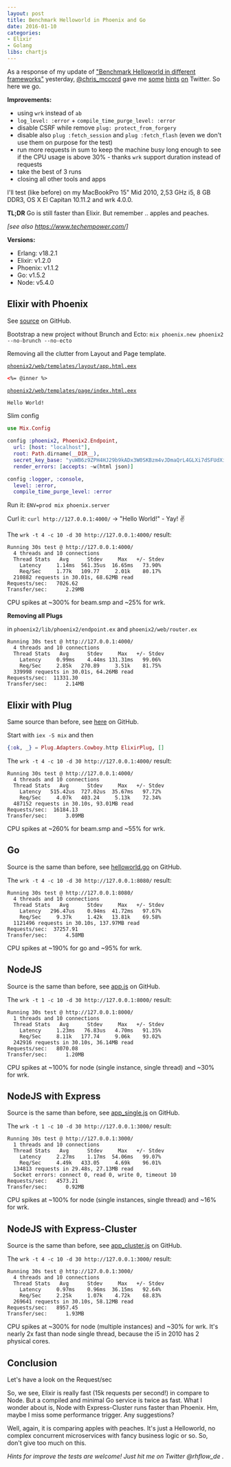 ```yaml
---
layout: post
title: Benchmark Helloworld in Phoenix and Go
date: 2016-01-10
categories:
- Elixir
- Golang
libs: chartjs
---
```


As a response of my update of ["Benchmark Helloworld in different frameworks"](http://blog.rh-flow.de/2015/10/08/benchmark-helloworld-in-different-frameworks-myelixirstatus/) yesterday, [@chris_mccord](https://twitter.com/chris_mccord) gave me [some](https://twitter.com/chris_mccord/status/685940578496954368) [hints](https://twitter.com/chris_mccord/status/685940715919163393) [on](https://twitter.com/chris_mccord/status/685940856986189824) Twitter. So here we go.

**Improvements:**

- using `wrk` instead of `ab`
- `log_level: :error` + `compile_time_purge_level: :error`
- disable CSRF while remove `plug: protect_from_forgery`
- disable also `plug :fetch_session` and `plug :fetch_flash` (even we don't use them on purpose for the test)
- run more requests in sum to keep the machine busy long enough to see if the CPU usage is above 30% - thanks `wrk` support duration instead of requests
- take the best of 3 runs
- closing all other tools and apps

I'll test (like before) on my MacBookPro 15" Mid 2010, 2,53 GHz i5, 8 GB DDR3, OS X El Capitan 10.11.2 and wrk 4.0.0.

**TL;DR** Go is still faster than Elixir. But remember .. apples and peaches.

*[see also https://www.techempower.com/]*

<!--more-->

<script>
data = {
  labels : [],
  datasets : [{ label: "#1", data: []}]
}
window.onload = function(){
	var ctx = document.getElementById("charts").getContext("2d");
	window.myLine = new Chart(ctx).Bar(data, {
		responsive: true
	});
}
</script>

**Versions:**

- Erlang: v18.2.1
- Elixir: v1.2.0
- Phoenix: v1.1.2
- Go: v1.5.2
- Node: v5.4.0

## Elixir with Phoenix


See [source](https://github.com/ronnyhartenstein/benchmarking-helloworld-http/tree/master/phoenix2) on GitHub.

Bootstrap a new project without Brunch and Ecto: `mix phoenix.new phoenix2 --no-brunch --no-ecto`

Removing all the clutter from Layout and Page template.

[`phoenix2/web/templates/layout/app.html.eex`](https://github.com/ronnyhartenstein/benchmarking-helloworld-http/blob/master/phoenix2/web/templates/layout/app.html.eex)

```html
<%= @inner %>
```

[`phoenix2/web/templates/page/index.html.eex`](https://github.com/ronnyhartenstein/benchmarking-helloworld-http/blob/master/phoenix2/web/templates/page/index.html.eex)

```html
Hello World!
```

Slim config

```elixir
use Mix.Config

config :phoenix2, Phoenix2.Endpoint,
  url: [host: "localhost"],
  root: Path.dirname(__DIR__),
  secret_key_base: "yuWB6z9ZPH4HJ29b9kADx3W0SKBzm4vJDmaQrL4GLXi7dSFUdXie+/TtLMfej5u4",
  render_errors: [accepts: ~w(html json)]

config :logger, :console,
  level: :error,
  compile_time_purge_level: :error
```

Run it: `ENV=prod mix phoenix.server`

Curl it: `curl http://127.0.0.1:4000/` -> "Hello World!" - Yay! :v:


The `wrk -t 4 -c 10 -d 30 http://127.0.0.1:4000/` result:

```
Running 30s test @ http://127.0.0.1:4000/
  4 threads and 10 connections
  Thread Stats   Avg      Stdev     Max   +/- Stdev
    Latency     1.14ms  561.35us  16.65ms   73.90%
    Req/Sec     1.77k   109.77     2.01k    80.17%
  210882 requests in 30.01s, 68.62MB read
Requests/sec:   7026.62
Transfer/sec:      2.29MB
```

CPU spikes at ~300% for beam.smp and ~25% for wrk.

<script>
data.labels.push("Phoenix")
data.datasets[0].data.push(7026)
</script>

**Removing all Plugs**

in `phoenix2/lib/phoenix2/endpoint.ex` and `phoenix2/web/router.ex`

```
Running 30s test @ http://127.0.0.1:4000/
  4 threads and 10 connections
  Thread Stats   Avg      Stdev     Max   +/- Stdev
    Latency     0.99ms    4.44ms 131.31ms   99.06%
    Req/Sec     2.85k   270.89     3.51k    81.75%
  339998 requests in 30.01s, 64.26MB read
Requests/sec:  11331.30
Transfer/sec:      2.14MB
```

<script>
data.labels.push("Phoenix clean")
data.datasets[0].data.push(11331)
</script>


## Elixir with Plug

Same source than before, see [here](https://github.com/ronnyhartenstein/benchmarking-helloworld-http/tree/master/elixir_plug) on GitHub.

Start with `iex -S mix` and then

```elixir
{:ok, _} = Plug.Adapters.Cowboy.http ElixirPlug, []
```

The `wrk -t 4 -c 10 -d 30 http://127.0.0.1:4000/` result:

```
Running 30s test @ http://127.0.0.1:4000/
  4 threads and 10 connections
  Thread Stats   Avg      Stdev     Max   +/- Stdev
    Latency   515.42us  727.02us  35.67ms   97.72%
    Req/Sec     4.07k   403.24     5.13k    72.34%
  487152 requests in 30.10s, 93.01MB read
Requests/sec:  16184.13
Transfer/sec:      3.09MB
```

CPU spikes at ~260% for beam.smp and ~55% for wrk.

<script>
data.labels.push("Plug")
data.datasets[0].data.push(16184)
</script>


## Go

Source is the same than before, see  [helloworld.go](https://github.com/ronnyhartenstein/benchmarking-helloworld-http/blob/master/go/helloworld.go) on GitHub.

The `wrk -t 4 -c 10 -d 30 http://127.0.0.1:8080/` result:

```
Running 30s test @ http://127.0.0.1:8080/
  4 threads and 10 connections
  Thread Stats   Avg      Stdev     Max   +/- Stdev
    Latency   296.47us    0.94ms  41.72ms   97.67%
    Req/Sec     9.37k     1.42k   13.81k    69.58%
  1121496 requests in 30.10s, 137.97MB read
Requests/sec:  37257.91
Transfer/sec:      4.58MB
```

CPU spikes at ~190% for go and ~95% for wrk.

<script>
data.labels.push("Go")
data.datasets[0].data.push(37257)
</script>


## NodeJS

Source is the same than before, see  [app.js](https://github.com/ronnyhartenstein/benchmarking-helloworld-http/blob/master/nodejs/app.js) on GitHub.

The `wrk -t 1 -c 10 -d 30 http://127.0.0.1:8000/` result:

```
Running 30s test @ http://127.0.0.1:8000/
  1 threads and 10 connections
  Thread Stats   Avg      Stdev     Max   +/- Stdev
    Latency     1.23ms   76.83us   4.70ms   91.35%
    Req/Sec     8.11k   177.74     9.06k    93.02%
  242916 requests in 30.10s, 36.14MB read
Requests/sec:   8070.08
Transfer/sec:      1.20MB
```

CPU spikes at ~100% for node (single instance, single thread) and ~30% for wrk.

<script>
data.labels.push("NodeJs")
data.datasets[0].data.push(8070)
</script>

## NodeJS with Express

Source is the same than before, see  [app_single.js](https://github.com/ronnyhartenstein/benchmarking-helloworld-http/blob/master/nodejs-express/app_single.js) on GitHub.

The `wrk -t 1 -c 10 -d 30 http://127.0.0.1:3000/` result:

```
Running 30s test @ http://127.0.0.1:3000/
  1 threads and 10 connections
  Thread Stats   Avg      Stdev     Max   +/- Stdev
    Latency     2.27ms    1.17ms  54.06ms   99.07%
    Req/Sec     4.49k   433.05     4.69k    96.01%
  134813 requests in 29.48s, 27.13MB read
  Socket errors: connect 0, read 0, write 0, timeout 10
Requests/sec:   4573.21
Transfer/sec:      0.92MB
```

CPU spikes at ~100% for node (single instances, single thread) and ~16% for wrk.

<script>
data.labels.push("Express")
data.datasets[0].data.push(4573)
</script>

## NodeJS with Express-Cluster

Source is the same than before, see  [app_cluster.js](https://github.com/ronnyhartenstein/benchmarking-helloworld-http/blob/master/nodejs-express/app_cluster.js) on GitHub.

The `wrk -t 4 -c 10 -d 30 http://127.0.0.1:3000/` result:

```
Running 30s test @ http://127.0.0.1:3000/
  4 threads and 10 connections
  Thread Stats   Avg      Stdev     Max   +/- Stdev
    Latency     0.97ms    0.96ms  36.15ms   92.64%
    Req/Sec     2.25k     1.07k    4.72k    68.83%
  269641 requests in 30.10s, 58.12MB read
Requests/sec:   8957.45
Transfer/sec:      1.93MB
```

CPU spikes at ~300% for node (multiple instances) and ~30% for wrk.
It's nearly 2x fast than node single thread, because the i5 in 2010 has 2 physical cores.

<script>
data.labels.push("Express-Cluster")
data.datasets[0].data.push(8957)
</script>

## Conclusion

Let's have a look on the Request/sec

<canvas id="charts" height="300" width="400"></canvas>

So, we see, Elixir is really fast (15k requests per second!) in compare to Node. But a compiled and minimal Go service is twice as fast. What I wonder about is, Node with Express-Cluster runs faster than Phoenix. Hm, maybe I miss some performance trigger. Any suggestions?

Well, again, it is comparing apples with peaches. It's just a Helloworld, no complex concurrent microservices with fancy business logic or so. So, don't give too much on this.

_Hints for improve the tests are welcome! Just hit me on Twitter @rhflow_de ._  
